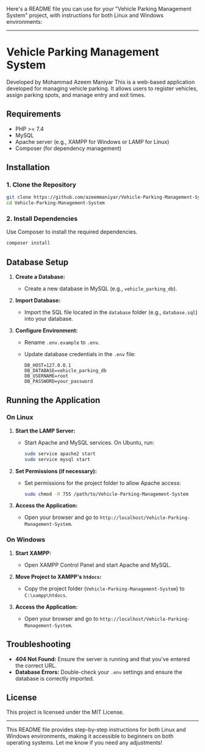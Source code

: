 Here's a README file you can use for your "Vehicle Parking Management System" project, with instructions for both Linux and Windows environments:

---

# Vehicle Parking Management System
Developed by Mohammad Azeem Maniyar
This is a web-based application developed for managing vehicle parking. It allows users to register vehicles, assign parking spots, and manage entry and exit times.

## Requirements

- PHP >= 7.4
- MySQL
- Apache server (e.g., XAMPP for Windows or LAMP for Linux)
- Composer (for dependency management)

## Installation

### 1. Clone the Repository

```bash
git clone https://github.com/azeemmaniyar/Vehicle-Parking-Management-System.git
cd Vehicle-Parking-Management-System
```

### 2. Install Dependencies

Use Composer to install the required dependencies.

```bash
composer install
```

## Database Setup

1. **Create a Database:**
   - Create a new database in MySQL (e.g., `vehicle_parking_db`).
   
2. **Import Database:**
   - Import the SQL file located in the `database` folder (e.g., `database.sql`) into your database.

3. **Configure Environment:**
   - Rename `.env.example` to `.env`.
   - Update database credentials in the `.env` file:

     ```plaintext
     DB_HOST=127.0.0.1
     DB_DATABASE=vehicle_parking_db
     DB_USERNAME=root
     DB_PASSWORD=your_password
     ```

## Running the Application

### On Linux

1. **Start the LAMP Server:**
   - Start Apache and MySQL services. On Ubuntu, run:
     ```bash
     sudo service apache2 start
     sudo service mysql start
     ```

2. **Set Permissions (if necessary):**
   - Set permissions for the project folder to allow Apache access:
     ```bash
     sudo chmod -R 755 /path/to/Vehicle-Parking-Management-System
     ```

3. **Access the Application:**
   - Open your browser and go to `http://localhost/Vehicle-Parking-Management-System`.

### On Windows

1. **Start XAMPP:**
   - Open XAMPP Control Panel and start Apache and MySQL.

2. **Move Project to XAMPP's `htdocs`:**
   - Copy the project folder (`Vehicle-Parking-Management-System`) to `C:\xampp\htdocs`.

3. **Access the Application:**
   - Open your browser and go to `http://localhost/Vehicle-Parking-Management-System`.

## Troubleshooting

- **404 Not Found:** Ensure the server is running and that you've entered the correct URL.
- **Database Errors:** Double-check your `.env` settings and ensure the database is correctly imported.

## License

This project is licensed under the MIT License.

---

This README file provides step-by-step instructions for both Linux and Windows environments, making it accessible to beginners on both operating systems. Let me know if you need any adjustments!
